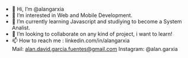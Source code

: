 - 👋 Hi, I’m @alangarxia
- 👀 I’m interested in Web and Mobile Development.
- 🌱 I’m currently learning Javascript and studiying to become a System Analist.
- 💞️ I’m looking to collaborate on any kind of project, i want to learn!
- 📫 How to reach me : linkedin.com/in/alangarxia  
                        Mail: alan.david.garcia.fuentes@gmail.com 
                        Instagram: @alan.garxia
<!---
alangarxia/alangarxia is a ✨ special ✨ repository because its `README.md` (this file) appears on your GitHub profile.
You can click the Preview link to take a look at your changes.
--->
